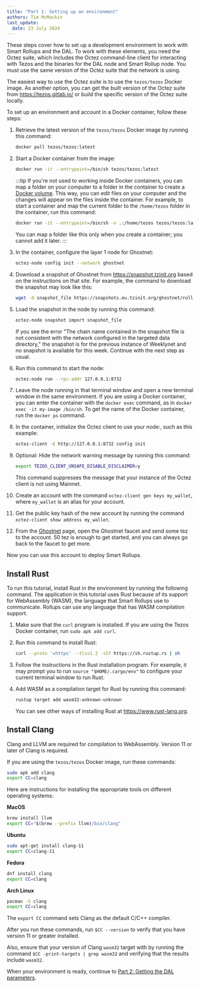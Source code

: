 ```yaml
---
title: "Part 1: Setting up an environment"
authors: Tim McMackin
last_update:
  date: 23 July 2024
---
```


These steps cover how to set up a development environment to work with Smart Rollups and the DAL.
To work with these elements, you need the Octez suite, which includes the Octez command-line client for interacting with Tezos and the binaries for the DAL node and Smart Rollup node.
You must use the same version of the Octez suite that the network is using.

The easiest way to use the Octez suite is to use the `tezos/tezos` Docker image.
As another option, you can get the built version of the Octez suite from https://tezos.gitlab.io/ or build the specific version of the Octez suite locally.

To set up an environment and account in a Docker container, follow these steps:

1. Retrieve the latest version of the `tezos/tezos` Docker image by running this command:

   ```bash
   docker pull tezos/tezos:latest
   ```

1. Start a Docker container from the image:

   ```bash
   docker run -it --entrypoint=/bin/sh tezos/tezos:latest
   ```

   :::tip
   If you're not used to working inside Docker containers, you can map a folder on your computer to a folder in the container to create a [Docker volume](https://docs.docker.com/storage/volumes/).
   This way, you can edit files on your computer and the changes will appear on the files inside the container.
   For example, to start a container and map the current folder to the `/home/tezos` folder in the container, run this command:

   ```bash
   docker run -it --entrypoint=/bin/sh -v .:/home/tezos tezos/tezos:latest
   ```

   You can map a folder like this only when you create a container; you cannot add it later.
   :::

1. In the container, configure the layer 1 node for Ghostnet:

   ```bash
   octez-node config init --network ghostnet
   ```

1. Download a snapshot of Ghostnet from https://snapshot.tzinit.org based on the instructions on that site.
For example, the command to download the snapshot may look like this:

   ```bash
   wget -O snapshot_file https://snapshots.eu.tzinit.org/ghostnet/rolling
   ```

1. Load the snapshot in the node by running this command:

   ```bash
   octez-node snapshot import snapshot_file
   ```

   If you see the error "The chain name contained in the snapshot file is not consistent with the network configured in the targeted data directory," the snapshot is for the previous instance of Weeklynet and no snapshot is available for this week.
   Continue with the next step as usual.

1. Run this command to start the node:

   ```bash
   octez-node run --rpc-addr 127.0.0.1:8732
   ```

1. Leave the node running in that terminal window and open a new terminal window in the same environment.
If you are using a Docker container, you can enter the container with the `docker exec` command, as in `docker exec -it my-image /bin/sh`.
To get the name of the Docker container, run the `docker ps` command.

1. In the container, initialize the Octez client to use your node:, such as this example:

   ```bash
   octez-client -E http://127.0.0.1:8732 config init
   ```

1. Optional: Hide the network warning message by running this command:

   ```bash
   export TEZOS_CLIENT_UNSAFE_DISABLE_DISCLAIMER=y
   ```

   This command suppresses the message that your instance of the Octez client is not using Mainnet.

1. Create an account with the command `octez-client gen keys my_wallet`, where `my_wallet` is an alias for your account.

1. Get the public key hash of the new account by running the command `octez-client show address my_wallet`.

1. From the [Ghostnet](https://teztnets.com/ghostnet-about) page, open the Ghostnet faucet and send some tez to the account.
50 tez is enough to get started, and you can always go back to the faucet to get more.

Now you can use this account to deploy Smart Rollups.

## Install Rust

To run this tutorial, install Rust in the environment by running the following command.
The application in this tutorial uses Rust because of its support for WebAssembly (WASM), the language that Smart Rollups use to communicate.
Rollups can use any language that has WASM compilation support.

1. Make sure that the `curl` program is installed.
If you are using the Tezos Docker container, run `sudo apk add curl`.

1. Run this command to install Rust:

   ```bash
   curl --proto '=https' --tlsv1.2 -sSf https://sh.rustup.rs | sh
   ```

1. Follow the instructions in the Rust installation program.
For example, it may prompt you to run `source "$HOME/.cargo/env"` to configure your current terminal window to run Rust.

1. Add WASM as a compilation target for Rust by running this command:

   ```bash
   rustup target add wasm32-unknown-unknown
   ```

   You can see other ways of installing Rust at https://www.rust-lang.org.

## Install Clang

Clang and LLVM are required for compilation to WebAssembly.
Version 11 or later of Clang is required.

If you are using the `tezos/tezos` Docker image, run these commands:

```bash
sudo apk add clang
export CC=clang
```

Here are instructions for installing the appropriate tools on different operating systems:

**MacOS**

```bash
brew install llvm
export CC="$(brew --prefix llvm)/bin/clang"
```

**Ubuntu**

```bash
sudo apt-get install clang-11
export CC=clang-11
```

**Fedora**

```bash
dnf install clang
export CC=clang
```

**Arch Linux**

```bash
pacman -S clang
export CC=clang
```

The `export CC` command sets Clang as the default C/C++ compiler.

After you run these commands, run `$CC --version` to verify that you have version 11 or greater installed.

Also, ensure that your version of Clang `wasm32` target with by running the command `$CC -print-targets | grep wasm32` and verifying that the results include `wasm32`.

When your environment is ready, continue to [Part 2: Getting the DAL parameters](/tutorials/build-files-archive-with-dal/get-dal-params).
